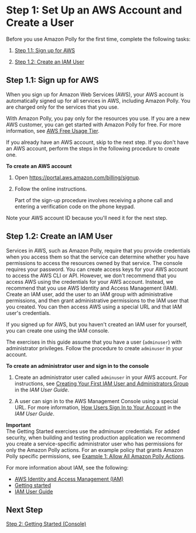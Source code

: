 # Step 1: Set Up an AWS Account and Create a User<a name="setting-up"></a>

Before you use Amazon Polly for the first time, complete the following tasks:

1. [Step 1\.1: Sign up for AWS](#setting-up-signup)

1. [Step 1\.2: Create an IAM User](#setting-up-iam)

## Step 1\.1: Sign up for AWS<a name="setting-up-signup"></a>

When you sign up for Amazon Web Services \(AWS\), your AWS account is automatically signed up for all services in AWS, including Amazon Polly\. You are charged only for the services that you use\.

With Amazon Polly, you pay only for the resources you use\. If you are a new AWS customer, you can get started with Amazon Polly for free\. For more information, see [AWS Free Usage Tier](https://aws.amazon.com/free/)\.

If you already have an AWS account, skip to the next step\. If you don't have an AWS account, perform the steps in the following procedure to create one\.

**To create an AWS account**

1. Open [https://portal\.aws\.amazon\.com/billing/signup](https://portal.aws.amazon.com/billing/signup)\.

1. Follow the online instructions\.

   Part of the sign\-up procedure involves receiving a phone call and entering a verification code on the phone keypad\.

Note your AWS account ID because you'll need it for the next step\.

## Step 1\.2: Create an IAM User<a name="setting-up-iam"></a>

Services in AWS, such as Amazon Polly, require that you provide credentials when you access them so that the service can determine whether you have permissions to access the resources owned by that service\. The console requires your password\. You can create access keys for your AWS account to access the AWS CLI or API\. However, we don't recommend that you access AWS using the credentials for your AWS account\. Instead, we recommend that you use AWS Identity and Access Management \(IAM\)\. Create an IAM user, add the user to an IAM group with administrative permissions, and then grant administrative permissions to the IAM user that you created\. You can then access AWS using a special URL and that IAM user's credentials\.

If you signed up for AWS, but you haven't created an IAM user for yourself, you can create one using the IAM console\.

The exercises in this guide assume that you have a user \(`adminuser`\) with administrator privileges\. Follow the procedure to create `adminuser` in your account\.





**To create an administrator user and sign in to the console**

1. Create an administrator user called `adminuser` in your AWS account\. For instructions, see [Creating Your First IAM User and Administrators Group](https://docs.aws.amazon.com/IAM/latest/UserGuide/getting-started_create-admin-group.html) in the *IAM User Guide*\.

1. A user can sign in to the AWS Management Console using a special URL\. For more information, [How Users Sign In to Your Account](https://docs.aws.amazon.com/IAM/latest/UserGuide/getting-started_how-users-sign-in.html) in the *IAM User Guide*\.

**Important**  
The Getting Started exercises use the adminuser credentials\. For added security, when building and testing production application we recommend you create a service\-specific administrator user who has permissions for only the Amazon Polly actions\. For an example policy that grants Amazon Polly specific permissions, see [Example 1: Allow All Amazon Polly Actions](security_iam_id-based-policy-examples.md#example-managed-policy-service-admin)\. 

For more information about IAM, see the following:
+ [AWS Identity and Access Management \(IAM\)](https://aws.amazon.com/iam/)
+ [Getting started](https://docs.aws.amazon.com/IAM/latest/UserGuide/getting-started.html)
+ [IAM User Guide](https://docs.aws.amazon.com/IAM/latest/UserGuide/)

## Next Step<a name="setting-up-next-step-2"></a>

[Step 2: Getting Started \(Console\)](getting-started-console.md)